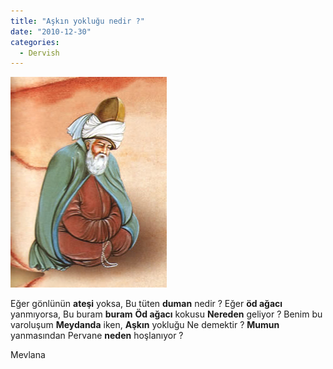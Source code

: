 ```yaml
---
title: "Aşkın yokluğu nedir ?"
date: "2010-12-30"
categories: 
  - Dervish
---
```


[![mevlana.jpg](../uploads/2010/12/mevlana.jpg)](../uploads/2010/12/mevlana.jpg "mevlana.jpg")

Eğer gönlünün **ateşi** yoksa, Bu tüten **duman** nedir ? Eğer **öd ağacı** yanmıyorsa, Bu buram **buram** **Öd ağacı** kokusu **Nereden** geliyor ? Benim bu varoluşum **Meydanda** iken, **Aşkın** yokluğu Ne demektir ? **Mumun** yanmasından Pervane **neden** hoşlanıyor ?

Mevlana
